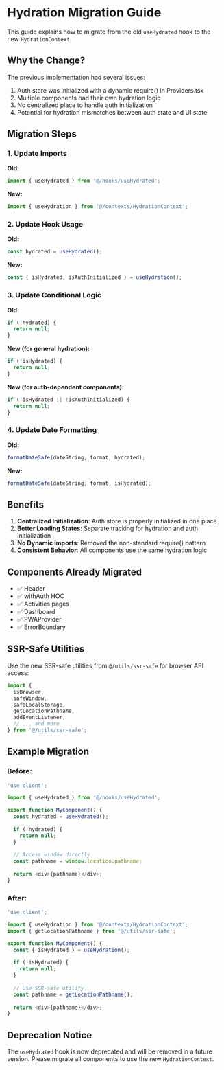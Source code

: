 # Hydration Migration Guide

This guide explains how to migrate from the old `useHydrated` hook to the new `HydrationContext`.

## Why the Change?

The previous implementation had several issues:
1. Auth store was initialized with a dynamic require() in Providers.tsx
2. Multiple components had their own hydration logic
3. No centralized place to handle auth initialization
4. Potential for hydration mismatches between auth state and UI state

## Migration Steps

### 1. Update Imports

**Old:**
```typescript
import { useHydrated } from '@/hooks/useHydrated';
```

**New:**
```typescript
import { useHydration } from '@/contexts/HydrationContext';
```

### 2. Update Hook Usage

**Old:**
```typescript
const hydrated = useHydrated();
```

**New:**
```typescript
const { isHydrated, isAuthInitialized } = useHydration();
```

### 3. Update Conditional Logic

**Old:**
```typescript
if (!hydrated) {
  return null;
}
```

**New (for general hydration):**
```typescript
if (!isHydrated) {
  return null;
}
```

**New (for auth-dependent components):**
```typescript
if (!isHydrated || !isAuthInitialized) {
  return null;
}
```

### 4. Update Date Formatting

**Old:**
```typescript
formatDateSafe(dateString, format, hydrated);
```

**New:**
```typescript
formatDateSafe(dateString, format, isHydrated);
```

## Benefits

1. **Centralized Initialization**: Auth store is properly initialized in one place
2. **Better Loading States**: Separate tracking for hydration and auth initialization
3. **No Dynamic Imports**: Removed the non-standard require() pattern
4. **Consistent Behavior**: All components use the same hydration logic

## Components Already Migrated

- ✅ Header
- ✅ withAuth HOC
- ✅ Activities pages
- ✅ Dashboard
- ✅ PWAProvider
- ✅ ErrorBoundary

## SSR-Safe Utilities

Use the new SSR-safe utilities from `@/utils/ssr-safe` for browser API access:

```typescript
import { 
  isBrowser,
  safeWindow,
  safeLocalStorage,
  getLocationPathname,
  addEventListener,
  // ... and more
} from '@/utils/ssr-safe';
```

## Example Migration

### Before:
```typescript
'use client';

import { useHydrated } from '@/hooks/useHydrated';

export function MyComponent() {
  const hydrated = useHydrated();
  
  if (!hydrated) {
    return null;
  }
  
  // Access window directly
  const pathname = window.location.pathname;
  
  return <div>{pathname}</div>;
}
```

### After:
```typescript
'use client';

import { useHydration } from '@/contexts/HydrationContext';
import { getLocationPathname } from '@/utils/ssr-safe';

export function MyComponent() {
  const { isHydrated } = useHydration();
  
  if (!isHydrated) {
    return null;
  }
  
  // Use SSR-safe utility
  const pathname = getLocationPathname();
  
  return <div>{pathname}</div>;
}
```

## Deprecation Notice

The `useHydrated` hook is now deprecated and will be removed in a future version. Please migrate all components to use the new `HydrationContext`.